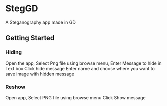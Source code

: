 # StegGD
A Steganography app made in GD

## Getting Started

### Hiding
Open the app, 
Select Png file using browse menu,
Enter Message to hide in Text box 
Click hide message
Enter name and choose where you want to save image with hidden message



### Reshow
Open app, 
Select PNG file using browse menu
Click Show message


